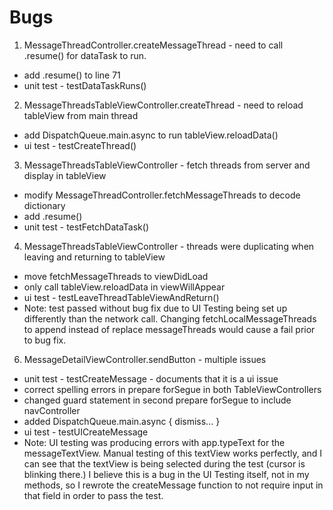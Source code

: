#  Bugs

1. MessageThreadController.createMessageThread - need to call .resume() for dataTask to run.
- add .resume() to line 71
- unit test - testDataTaskRuns()

2. MessageThreadsTableViewController.createThread - need to reload tableView from main thread
- add DispatchQueue.main.async to run tableView.reloadData()
- ui test - testCreateThread()

3. MessageThreadsTableViewController - fetch threads from server and display in tableView
- modify MessageThreadController.fetchMessageThreads to decode dictionary
- add .resume()
- unit test - testFetchDataTask()

4. MessageThreadsTableViewController - threads were duplicating when leaving and returning to tableView
- move fetchMessageThreads to viewDidLoad
- only call tableView.reloadData in viewWillAppear
- ui test - testLeaveThreadTableViewAndReturn()
- Note: test passed without bug fix due to UI Testing being set up differently than the network call. Changing fetchLocalMessageThreads to append instead of replace messageThreads would cause a fail prior to bug fix.

6. MessageDetailViewController.sendButton - multiple issues
- unit test - testCreateMessage - documents that it is a ui issue
- correct spelling errors in prepare forSegue in both TableViewControllers
- changed guard statement in second prepare forSegue to include navController
- added DispatchQueue.main.async { dismiss... }
- ui test - testUICreateMessage
- Note: UI testing was producing errors with app.typeText for the messageTextView. Manual testing of this textView works perfectly, and I can see that the textView is being selected during the test (cursor is blinking there.)  I believe this is a bug in the UI Testing itself, not in my methods, so I rewrote the createMessage function to not require input in that field in order to pass the test.
